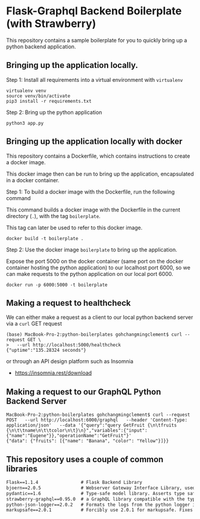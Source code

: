 # Flask-Graphql Backend Boilerplate (with Strawberry)

This repository contains a sample boilerplate for you to quickly bring up a python backend application.

##  Bringing up the application locally.

Step 1: Install all requirements into a virtual environment with `virtualenv`

```commandline
virtualenv venv
source venv/bin/activate
pip3 install -r requirements.txt
```

Step 2: Bring up the python application

```commandline
python3 app.py
```

## Bringing up the application locally with docker

This repository contains a Dockerfile, which contains instructions to create a docker image.

This docker image then can be run to bring up the application, encapsulated in a docker container.

Step 1: To build a docker image with the Dockerfile, run the following command

This command builds a docker image with the Dockerfile in the current directory (`.`), with the tag `boilerplate`. 

This tag can later be used to refer to this docker image.

```commandline
docker build -t boilerplate .
```

Step 2: Use the docker image `boilerplate` to bring up the application. 

Expose the port 5000 on the docker container (same port on the docker container hosting the python application) to our localhost port 6000, so we can make requests to the python application on our local port 6000.

```commandline
docker run -p 6000:5000 -t boilerplate
```

## Making a request to healthcheck

We can either make a request as a client to our local python backend server via a `curl` GET request 

```commandline
(base) MacBook-Pro-2:python-boilerplates gohchangmingclement$ curl --request GET \
>   --url http://localhost:5000/healthcheck
{"uptime":"135.28324 seconds"}
```
or through an API design platform such as Insomnia
- https://insomnia.rest/download

## Making a request to our GraphQL Python Backend Server

```commandline
MacBook-Pro-2:python-boilerplates gohchangmingclement$ curl --request POST   --url http://localhost:6000/graphql   --header 'Content-Type: application/json'   --data '{"query":"query GetFruit {\n\tfruits {\n\t\tname\n\t\tcolor\n\t}\n}","variables":{"input":{"name":"Eugene"}},"operationName":"GetFruit"}'
{"data": {"fruits": [{"name": "Banana", "color": "Yellow"}]}}
```
## This repository uses a couple of common libraries 

```requirements.txt
Flask==1.1.4                # Flask Backend Library
bjoern==2.0.5               # Webserver Gateway Interface Library, used to interface flask with webserver
pydantic==1.6               # Type-safe model library. Asserts type safety of object fields to avoid type-related bugs
strawberry-graphql==0.95.0  # a GraphQL library compatible with the type-safety library pydantic
python-json-logger==2.0.2   # Formats the logs from the python logger into a json object. Json logs are easier to parse and log in log monitoring systems
markupsafe==2.0.1           # Forcibly use 2.0.1 for markupsafe. Fixes a compatibility issue from Flask 1.1.4, https://itsmycode.com/importerror-cannot-import-name-json-from-itsdangerous/
```